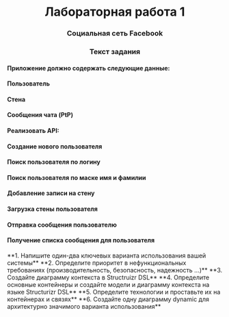 <h1 align="center">Лабораторная работа 1 </a> 

<h3 align="center">Социальная сеть Facebook</h3>

<h3 align="center">Текст задания</h3>
<h4 align="left">Приложение должно содержать следующие данные:</h4>
<h4 align="left">Пользователь</h4>
<h4 align="left">Стена</h4>
<h4 align="left">Сообщения чата (PtP)</h4>
<h4 align="left">Реализовать API:</h4>
<h4 align="left">Создание нового пользователя</h4>
<h4 align="left">Поиск пользователя по логину</h4>
<h4 align="left">Поиск пользователя по маске имя и фамилии</h4>
<h4 align="left">Добавление записи на стену</h4>
<h4 align="left">Загрузка стены пользователя</h4>
<h4 align="left">Отправка сообщения пользователю</h4>
<h4 align="left">Получение списка сообщения для пользователя</h4>
**1. Напишите один-два ключевых варианта использования вашей системы**
**2. Определите приоритет в нефункциональных требованиях (производительность, безопасность, надежность …)**
**3. Создайте диаграмму контекста в Structruizr DSL**
**4. Определите основные контейнеры и создайте модели и диаграмму контекста на языке Structurizr DSL**
**5. Определите технологии и проставьте их на контейнерах и связях**
**6. Создайте одну диаграмму dynamic для архитектурно значимого варианта использования**
